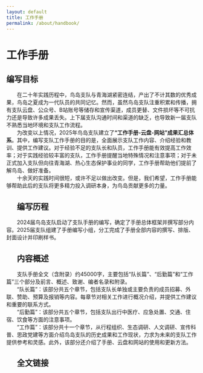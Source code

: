 ```yaml
---
layout: default
title: 工作手册
permalink: /about/handbook/
---
```


# 工作手册

## 编写目标
<div style="text-indent: 2em;">在二十年实践历程中，鸟岛支队与青海湖紧密连结，产出了不计其数的优秀成果，鸟岛之夏成为一代队员的共同记忆。然而，虽然鸟岛支队注重积累和传播，拥有支队云盘、公众号、B站账号等储存和宣传渠道，成员更替、文件损坏等不可抗力还是导致许多成果丢失。上下届支队沟通时间和渠道的缺乏，也导致新一届支队不熟悉当地环境和支队工作流程。<br/>
<div style="text-indent: 2em;">为改变以上情况，2025年鸟岛支队建立了<strong>“工作手册-云盘-网站”成果汇总体系</strong>。其中，编写支队工作手册的目的是，全面展示支队工作内容、介绍经验和教训、提供工作建议。对于经验不足的支队长和队员，工作手册能有效提高工作效率；对于实践经验较丰富的支队，工作手册提醒当地特殊情况和注意事项；对于未正式加入支队但向往青海湖、热心生态保护事业的同学，工作手册帮助他们提前了解鸟岛、做好准备。<br/>
<div style="text-indent: 2em;">十余天的实践时间很短，或许不足以做出改变。但是，我们希望，工作手册能够帮助此后的支队将更多精力投入调研本身，为鸟岛贡献更多的力量。

## 编写历程
<div style="text-indent: 2em;">2024届鸟岛支队启动了支队手册的编写，确定了手册总体框架并撰写部分内容。2025届支队组建了手册编写小组，分工完成了手册全部内容的撰写、排版、封面设计并印刷样书。

## 内容概述
<div style="text-indent: 2em;">支队手册全文（含附录）约45000字，主要包括“队长篇”、“后勤篇”和“工作篇”三个部分及前言、概述、致谢、编者名录和附录。<br/>
<div style="text-indent: 2em;">“队长篇”：该部分共五个章节，包括支队长单独或主要负责的成员招募、外联、赞助、预算及报销等内容。每章节对相关工作进行概况介绍，并提供工作建议和重要的联系方式。<br/>
<div style="text-indent: 2em;">“后勤篇”：该部分共五个章节，包括支队出行中医疗、应急处置、交通、住宿、饮食等方面的注意事项。<br/>
<div style="text-indent: 2em;">“工作篇”：该部分共十一个章节，从行程组织、生态调研、人文调研、宣传科普、思政党建等方面介绍鸟岛支队的历史成果和工作现状，力求为未来的支队工作提供参考和灵感。此外，该部分还介绍了手册、云盘和网站的使用和更新方法。

## 全文链接
